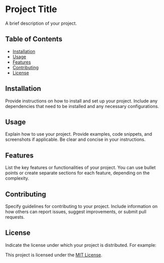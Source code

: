 # Project Title

A brief description of your project.

## Table of Contents

- [Installation](#installation)
- [Usage](#usage)
- [Features](#features)
- [Contributing](#contributing)
- [License](#license)

## Installation

Provide instructions on how to install and set up your project. Include any dependencies that need to be installed and any necessary configurations.

## Usage

Explain how to use your project. Provide examples, code snippets, and screenshots if applicable. Be clear and concise in your instructions.

## Features

List the key features or functionalities of your project. You can use bullet points or create separate sections for each feature, depending on the complexity.

## Contributing

Specify guidelines for contributing to your project. Include information on how others can report issues, suggest improvements, or submit pull requests.

## License

Indicate the license under which your project is distributed. For example:

This project is licensed under the [MIT License](https://opensource.org/licenses/MIT).


